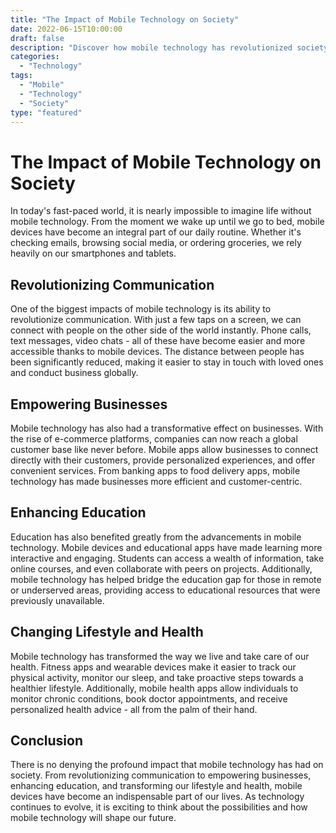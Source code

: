 ```yaml
--- 
title: "The Impact of Mobile Technology on Society"
date: 2022-06-15T10:00:00 
draft: false 
description: "Discover how mobile technology has revolutionized society and the way we live our lives."
categories: 
  - "Technology"
tags: 
  - "Mobile"
  - "Technology"
  - "Society"
type: "featured" 
--- 
```


# The Impact of Mobile Technology on Society

In today's fast-paced world, it is nearly impossible to imagine life without mobile technology. From the moment we wake up until we go to bed, mobile devices have become an integral part of our daily routine. Whether it's checking emails, browsing social media, or ordering groceries, we rely heavily on our smartphones and tablets.

## Revolutionizing Communication

One of the biggest impacts of mobile technology is its ability to revolutionize communication. With just a few taps on a screen, we can connect with people on the other side of the world instantly. Phone calls, text messages, video chats - all of these have become easier and more accessible thanks to mobile devices. The distance between people has been significantly reduced, making it easier to stay in touch with loved ones and conduct business globally.

## Empowering Businesses

Mobile technology has also had a transformative effect on businesses. With the rise of e-commerce platforms, companies can now reach a global customer base like never before. Mobile apps allow businesses to connect directly with their customers, provide personalized experiences, and offer convenient services. From banking apps to food delivery apps, mobile technology has made businesses more efficient and customer-centric.

## Enhancing Education

Education has also benefited greatly from the advancements in mobile technology. Mobile devices and educational apps have made learning more interactive and engaging. Students can access a wealth of information, take online courses, and even collaborate with peers on projects. Additionally, mobile technology has helped bridge the education gap for those in remote or underserved areas, providing access to educational resources that were previously unavailable.

## Changing Lifestyle and Health

Mobile technology has transformed the way we live and take care of our health. Fitness apps and wearable devices make it easier to track our physical activity, monitor our sleep, and take proactive steps towards a healthier lifestyle. Additionally, mobile health apps allow individuals to monitor chronic conditions, book doctor appointments, and receive personalized health advice - all from the palm of their hand.

## Conclusion

There is no denying the profound impact that mobile technology has had on society. From revolutionizing communication to empowering businesses, enhancing education, and transforming our lifestyle and health, mobile devices have become an indispensable part of our lives. As technology continues to evolve, it is exciting to think about the possibilities and how mobile technology will shape our future.
